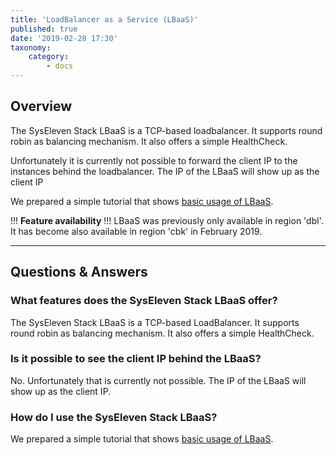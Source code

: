 ```yaml
---
title: 'LoadBalancer as a Service (LBaaS)'
published: true
date: '2019-02-28 17:30'
taxonomy:
    category:
        - docs
---
```


## Overview

The SysEleven Stack LBaaS is a TCP-based loadbalancer. It supports round robin as balancing mechanism.
It also offers a simple HealthCheck.

Unfortunately it is currently not possible to forward the client IP to the instances behind the loadbalancer. The IP of the LBaaS will show up as the client IP

We prepared a simple tutorial that shows [basic usage of LBaaS](../../../03.Tutorials/07.lbaas/docs.en.md).

!!! **Feature availability**
!!! LBaaS was previously only available in region 'dbl'. It has become also available in region 'cbk' in February 2019.

---

## Questions & Answers

### What features does the SysEleven Stack LBaaS offer?

The SysEleven Stack LBaaS is a TCP-based LoadBalancer. It supports round robin as balancing mechanism.
It also offers a simple HealthCheck.

### Is it possible to see the client IP behind the LBaaS?

No. Unfortunately that is currently not possible. The IP of the LBaaS will show up as the client IP.

### How do I use the SysEleven Stack LBaaS?

We prepared a simple tutorial that shows [basic usage of LBaaS](../../../03.Tutorials/07.lbaas/docs.en.md).
